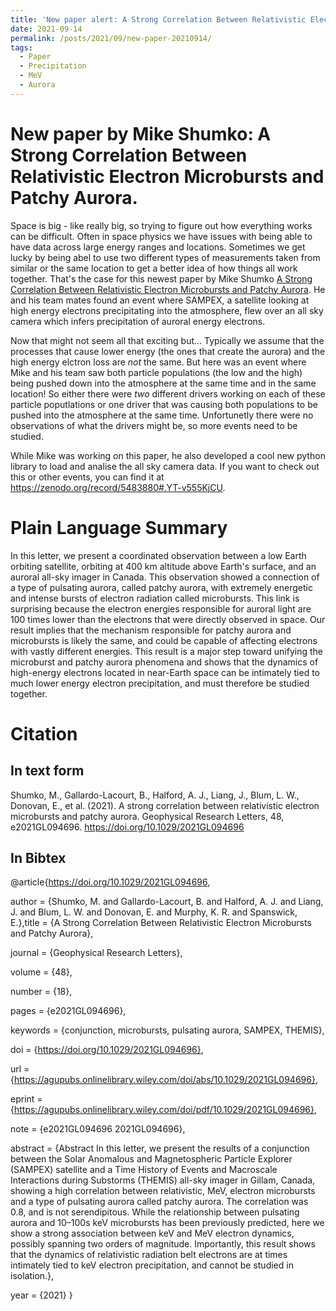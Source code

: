 ```yaml
---
title: 'New paper alert: A Strong Correlation Between Relativistic Electron Microbursts and Patchy Aurora'
date: 2021-09-14
permalink: /posts/2021/09/new-paper-20210914/
tags:
  - Paper
  - Precipitation
  - MeV
  - Aurora
---
```


New paper by Mike Shumko: A Strong Correlation Between Relativistic Electron Microbursts and Patchy Aurora.
====

Space is big - like really big, so trying to figure out how everything works can be difficult. Often in space physics we have issues with being able to have data across large energy ranges and locations. Sometimes we get lucky by being abel to use two different types of measurements taken from similar or the same location to get a better idea of how things all work together. That's the case for this newest paper by Mike Shumko [A Strong Correlation Between Relativistic Electron Microbursts and Patchy Aurora](https://agupubs.onlinelibrary.wiley.com/share/DR5G58KABNSQT2PP7BWN?target=10.1029/2021GL094696). He and his team mates found an event where SAMPEX, a satellite looking at high energy electrons precipitating into the atmosphere, flew over an all sky camera which infers precipitation of auroral energy electrons. 

Now that might not seem all that exciting but... Typically we assume that the processes that cause lower energy (the ones that create the aurora) and the high energy elctron loss are *not* the same. But here was an event where Mike and his team saw both particle populations (the low and the high) being pushed down into the atmosphere at the same time and in the same location! So either there were *two* different drivers working on each of these particle poputlations or one driver that was causing both populations to be pushed into the atmosphere at the same time. Unfortunetly there were no observations of what the drivers might be, so more events need to be studied. 


While Mike was working on this paper, he also developed a cool new python library to load and analise the all sky camera data. If you want to check out this or other events, you can find it at https://zenodo.org/record/5483880#.YT-v555KjCU. 


Plain Language Summary
===
In this letter, we present a coordinated observation between a low Earth orbiting satellite, orbiting at 400 km altitude above Earth's surface, and an auroral all-sky imager in Canada. This observation showed a connection of a type of pulsating aurora, called patchy aurora, with extremely energetic and intense bursts of electron radiation called microbursts. This link is surprising because the electron energies responsible for auroral light are 100 times lower than the electrons that were directly observed in space. Our result implies that the mechanism responsible for patchy aurora and microbursts is likely the same, and could be capable of affecting electrons with vastly different energies. This result is a major step toward unifying the microburst and patchy aurora phenomena and shows that the dynamics of high-energy electrons located in near-Earth space can be intimately tied to much lower energy electron precipitation, and must therefore be studied together.

Citation
====
In text form
---
Shumko, M., Gallardo-Lacourt, B., Halford, A. J., Liang, J., Blum, L. W., Donovan, E., et al. (2021). A strong correlation between relativistic electron microbursts and patchy aurora. Geophysical Research Letters, 48, e2021GL094696. https://doi.org/10.1029/2021GL094696

In Bibtex
---
@article{https://doi.org/10.1029/2021GL094696,

author = {Shumko, M. and Gallardo-Lacourt, B. and Halford, A. J. and Liang, J. and Blum, L. W. and Donovan, E. and Murphy, K. R. and Spanswick, E.},title = {A Strong Correlation Between Relativistic Electron Microbursts and Patchy Aurora},

journal = {Geophysical Research Letters},

volume = {48},

number = {18},

pages = {e2021GL094696},

keywords = {conjunction, microbursts, pulsating aurora, SAMPEX, THEMIS},

doi = {https://doi.org/10.1029/2021GL094696},

url = {https://agupubs.onlinelibrary.wiley.com/doi/abs/10.1029/2021GL094696},

eprint = {https://agupubs.onlinelibrary.wiley.com/doi/pdf/10.1029/2021GL094696},

note = {e2021GL094696 2021GL094696},

abstract = {Abstract In this letter, we present the results of a conjunction between the Solar Anomalous and Magnetospheric Particle Explorer (SAMPEX) satellite and a Time History of Events and Macroscale Interactions during Substorms (THEMIS) all-sky imager in Gillam, Canada, showing a high correlation between relativistic,  MeV, electron microbursts and a type of pulsating aurora called patchy aurora. The correlation was 0.8, and is not serendipitous. While the relationship between pulsating aurora and 10–100s keV microbursts has been previously predicted, here we show a strong association between keV and MeV electron dynamics, possibly spanning two orders of magnitude. Importantly, this result shows that the dynamics of relativistic radiation belt electrons are at times intimately tied to keV electron precipitation, and cannot be studied in isolation.},

year = {2021}
}
